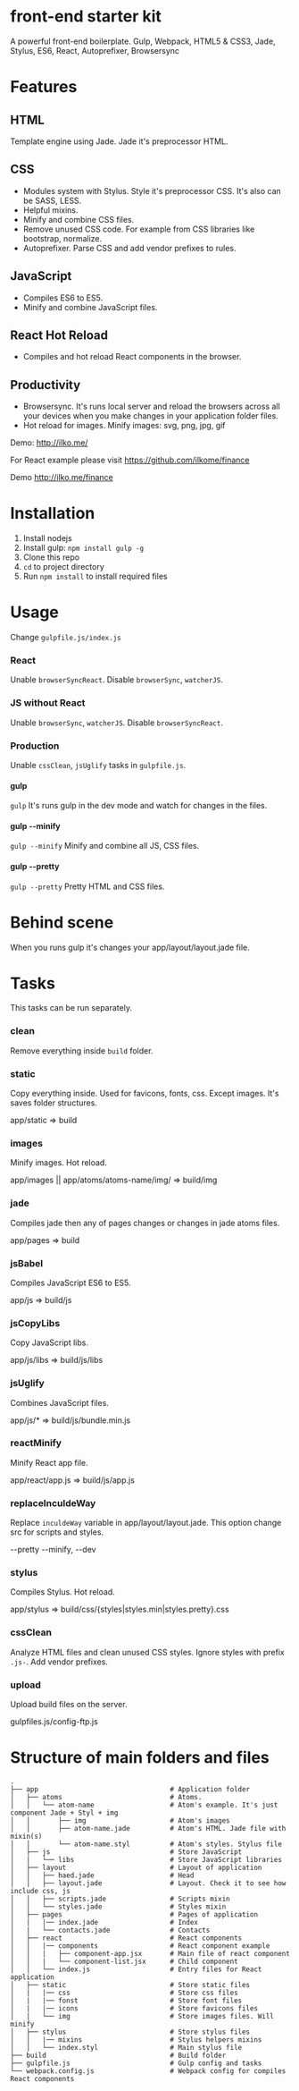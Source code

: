 # front-end starter kit
A powerful front-end boilerplate. Gulp, Webpack, HTML5 & CSS3, Jade, Stylus, ES6, React, Autoprefixer, Browsersync


# Features
## HTML
Template engine using Jade. Jade it's preprocessor HTML.

## CSS
- Modules system with Stylus. Style it's preprocessor CSS. It's also can be SASS, LESS.
- Helpful mixins.
- Minify and combine CSS files.
- Remove unused CSS code. For example from CSS libraries like bootstrap, normalize.
- Autoprefixer. Parse CSS and add vendor prefixes to rules.

## JavaScript
- Compiles ES6 to ES5.
- Minify and combine JavaScript files.

## React Hot Reload
- Compiles and hot reload React components in the browser.

## Productivity
- Browsersync. It's runs local server and reload the browsers across all your devices when you make changes in your application folder files.
- Hot reload for images. Minify images: svg, png, jpg, gif

Demo: http://ilko.me/


For React example please visit https://github.com/ilkome/finance

Demo http://ilko.me/finance



# Installation

1. Install nodejs
5. Install gulp: `npm install gulp -g`
2. Clone this repo
3. `cd` to project directory
4. Run `npm install` to install required files


# Usage
Change `gulpfile.js/index.js`

### React
Unable `browserSyncReact`. Disable `browserSync`, `watcherJS`.

### JS without React
Unable `browserSync`, `watcherJS`. Disable `browserSyncReact`.

### Production
Unable `cssClean`, `jsUglify` tasks in `gulpfile.js`.


#### gulp
`gulp` It's runs gulp in the dev mode and watch for changes in the files.


#### gulp --minify
`gulp --minify` Minify and combine all JS, CSS files.


#### gulp --pretty
`gulp --pretty` Pretty HTML and CSS files.


# Behind scene
When you runs gulp it's changes your app/layout/layout.jade file.

# Tasks
This tasks can be run separately.

### clean
Remove everything inside `build` folder.

### static
Copy everything inside. Used for favicons, fonts, css. Except images. It's saves folder structures.

app/static => build

### images
Minify images. Hot reload.

app/images || app/atoms/atoms-name/img/ => build/img

### jade
Compiles jade then any of pages changes or changes in jade atoms files.

app/pages => build

### jsBabel
Compiles JavaScript ES6 to ES5.

app/js => build/js


### jsCopyLibs
Copy JavaScript libs.

app/js/libs => build/js/libs


### jsUglify

Combines JavaScript files.

app/js/* => build/js/bundle.min.js


### reactMinify
Minify React app file.

app/react/app.js => build/js/app.js

### replaceInculdeWay
Replace `inculdeWay` variable in app/layout/layout.jade. This option change src for scripts and styles.

--pretty --minify, --dev


### stylus
Compiles Stylus. Hot reload.

app/stylus => build/css/{styles|styles.min|styles.pretty}.css


### cssClean
Analyze HTML files and clean unused CSS styles. Ignore styles with prefix `.js-`. Add vendor prefixes.


### upload
Upload build files on the server.

gulpfiles.js/config-ftp.js


# Structure of main folders and files

    .
    ├── app                                 # Application folder
    │   ├── atoms                           # Atoms.
    │   │   └── atom-name                   # Atom's example. It's just component Jade + Styl + img
    │   │       ├── img                     # Atom's images
    │   │       ├── atom-name.jade          # Atom's HTML. Jade file with mixin(s)
    │   │       └── atom-name.styl          # Atom's styles. Stylus file
    │   ├── js                              # Store JavaScript
    │   |   └── libs                        # Store JavaScript libraries
    │   ├── layout                          # Layout of application
    │   │   ├── haed.jade                   # Head
    │   │   ├── layout.jade                 # Layout. Check it to see how include css, js
    │   │   ├── scripts.jade                # Scripts mixin
    │   │   └── styles.jade                 # Styles mixin
    │   ├── pages                           # Pages of application
    │   |   |── index.jade                  # Index
    │   |   └── contacts.jade               # Contacts
    │   ├── react                           # React components
    │   │   |── components                  # React component example
    │   │   |   ├── component-app.jsx       # Main file of react component
    │   │   |   └── component-list.jsx      # Child component
    │   │   └── index.js                    # Entry files for React application
    │   ├── static                          # Store static files
    │   |   |── css                         # Store css files
    │   |   |── fonst                       # Store font files
    │   |   |── icons                       # Store favicons files
    │   |   └── img                         # Store images files. Will minify
    │   ├── stylus                          # Store stylus files
    │   │   |── mixins                      # Stylus helpers mixins
    │   │   └── index.styl                  # Main stylus file
    ├── build                               # Build folder
    ├── gulpfile.js                         # Gulp config and tasks
    └── webpack.config.js                   # Webpack config for compiles React components
